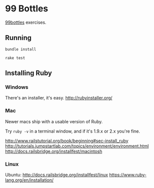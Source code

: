 # 99 Bottles

[99bottles](https://www.sandimetz.com/99bottles/) exercises.

## Running

```
bundle install

rake test
```

## Installing Ruby

### Windows

There's an installer, it's easy.
http://rubyinstaller.org/

### Mac

Newer macs ship with a usable version of Ruby.

Try `ruby -v` in a terminal window, and if it's 1.9.x or 2.x you're fine.

http://www.railstutorial.org/book/beginning#sec-install_ruby
http://tutorials.jumpstartlab.com/topics/environment/environment.html
http://docs.railsbridge.org/installfest/macintosh

### Linux

Ubuntu: http://docs.railsbridge.org/installfest/linux
https://www.ruby-lang.org/en/installation/

